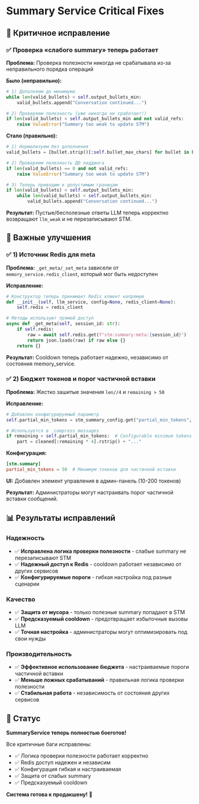 # Summary Service Critical Fixes

## 🚨 Критичное исправление

### ✅ Проверка «слабого summary» теперь работает
**Проблема:** Проверка полезности никогда не срабатывала из-за неправильного порядка операций

**Было (неправильно):**
```python
# 1) Дополняем до минимума
while len(valid_bullets) < self.output_bullets_min:
    valid_bullets.append("Conversation continued...")

# 2) Проверяем полезность (уже никогда не сработает!)
if len(valid_bullets) < self.output_bullets_min and not valid_refs:
    raise ValueError("Summary too weak to update STM")
```

**Стало (правильно):**
```python
# 1) Нормализуем без дополнения
valid_bullets = [bullet.strip()[:self.bullet_max_chars] for bullet in bullets if bullet.strip()]

# 2) Проверяем полезность ДО паддинга
if len(valid_bullets) == 0 and not valid_refs:
    raise ValueError("Summary too weak to update STM")

# 3) Теперь приводим к допустимым границам
if len(valid_bullets) < self.output_bullets_min:
    while len(valid_bullets) < self.output_bullets_min:
        valid_bullets.append("Conversation continued...")
```

**Результат:** Пустые/бесполезные ответы LLM теперь корректно возвращают `llm_weak` и не перезаписывают STM.

## 🔧 Важные улучшения

### ✅ 1) Источник Redis для meta
**Проблема:** `_get_meta/_set_meta` зависели от `memory_service.redis_client`, который мог быть недоступен

**Исправление:**
```python
# Конструктор теперь принимает Redis клиент напрямую
def __init__(self, llm_service, config=None, redis_client=None):
    self.redis = redis_client

# Методы используют прямой доступ
async def _get_meta(self, session_id: str):
    if self.redis:
        raw = await self.redis.get(f"stm:summary:meta:{session_id}")
        return json.loads(raw) if raw else {}
    return {}
```

**Результат:** Cooldown теперь работает надежно, независимо от состояния memory_service.

### ✅ 2) Бюджет токенов и порог частичной вставки
**Проблема:** Жестко зашитые значения `len//4` и `remaining > 50`

**Исправление:**
```python
# Добавлен конфигурируемый параметр
self.partial_min_tokens = stm_summary_config.get("partial_min_tokens", 50)

# Используется в _compress_messages
if remaining > self.partial_min_tokens:  # Configurable minimum tokens
    part = cleaned[:remaining * 4].rstrip() + "..."
```

**Конфигурация:**
```toml
[stm.summary]
partial_min_tokens = 50  # Минимум токенов для частичной вставки
```

**UI:** Добавлен элемент управления в админ-панель (10-200 токенов)

**Результат:** Администраторы могут настраивать порог частичной вставки сообщений.

## 📊 Результаты исправлений

### Надежность
- ✅ **Исправлена логика проверки полезности** - слабые summary не перезаписывают STM
- ✅ **Надежный доступ к Redis** - cooldown работает независимо от других сервисов
- ✅ **Конфигурируемые пороги** - гибкая настройка под разные сценарии

### Качество
- ✅ **Защита от мусора** - только полезные summary попадают в STM
- ✅ **Предсказуемый cooldown** - предотвращает избыточные вызовы LLM
- ✅ **Точная настройка** - администраторы могут оптимизировать под свои нужды

### Производительность
- ✅ **Эффективное использование бюджета** - настраиваемые пороги частичной вставки
- ✅ **Меньше ложных срабатываний** - правильная логика проверки полезности
- ✅ **Стабильная работа** - независимость от состояния других сервисов

## 🎯 Статус

**SummaryService теперь полностью боеготов!** 

Все критичные баги исправлены:
- ✅ Логика проверки полезности работает корректно
- ✅ Redis доступ надежен и независим
- ✅ Конфигурация гибкая и настраиваемая
- ✅ Защита от слабых summary
- ✅ Предсказуемый cooldown

**Система готова к продакшену!** 🚀























